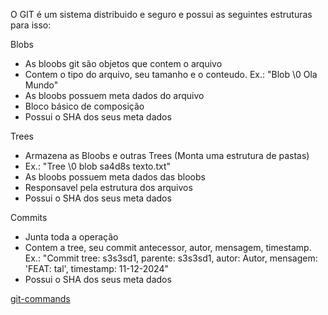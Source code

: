 O GIT é um sistema distribuido e seguro e possui as seguintes estruturas para isso: 

Blobs
- As bloobs git são objetos que contem o arquivo
- Contem o tipo do arquivo, seu tamanho e o conteudo. Ex.: "Blob \0 Ola Mundo"
- As bloobs possuem meta dados do arquivo
- Bloco básico de composição
- Possui o SHA dos seus meta dados

Trees
- Armazena as Bloobs e outras Trees (Monta uma estrutura de pastas)
- Ex.: "Tree \0 blob sa4d8s texto.txt"
- As bloobs possuem meta dados das bloobs
- Responsavel pela estrutura dos arquivos
- Possui o SHA dos seus meta dados

Commits
- Junta toda a operação
- Contem a tree, seu commit antecessor, autor, mensagem, timestamp. Ex.: "Commit tree: s3s3sd1, parente: s3s3sd1, autor: Autor, mensagem: 'FEAT: tal', timestamp: 11-12-2024"
- Possui o SHA dos seus meta dados

[git-commands](https://github.com/IvanilsoDaSilva/git-commands)
